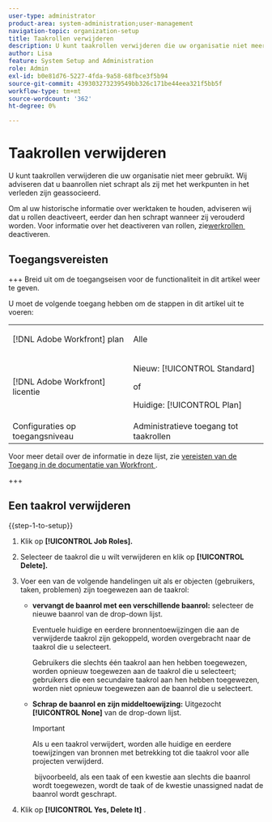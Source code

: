 ```yaml
---
user-type: administrator
product-area: system-administration;user-management
navigation-topic: organization-setup
title: Taakrollen verwijderen
description: U kunt taakrollen verwijderen die uw organisatie niet meer gebruikt. Wij adviseren dat u baanrollen niet schrapt als zij met het werkpunten in het verleden zijn geassocieerd. Om al uw historische informatie over werktaken te houden, adviseren wij dat u rollen deactiveert, eerder dan hen schrapt wanneer zij verouderd worden. Voor informatie over het deactiveren van rollen, zie baanrollen deactiveren.
author: Lisa
feature: System Setup and Administration
role: Admin
exl-id: b0e81d76-5227-4fda-9a58-68fbce3f5b94
source-git-commit: 439303273239549bb326c171be44eea321f5bb5f
workflow-type: tm+mt
source-wordcount: '362'
ht-degree: 0%

---
```


# Taakrollen verwijderen

U kunt taakrollen verwijderen die uw organisatie niet meer gebruikt. Wij adviseren dat u baanrollen niet schrapt als zij met het werkpunten in het verleden zijn geassocieerd.

Om al uw historische informatie over werktaken te houden, adviseren wij dat u rollen deactiveert, eerder dan hen schrapt wanneer zij verouderd worden. Voor informatie over het deactiveren van rollen, zie [&#x200B; werkrollen &#x200B;](../../../administration-and-setup/set-up-workfront/organizational-setup/deactivate-job-roles.md) deactiveren.

## Toegangsvereisten

+++ Breid uit om de toegangseisen voor de functionaliteit in dit artikel weer te geven.

U moet de volgende toegang hebben om de stappen in dit artikel uit te voeren:

<table style="table-layout:auto"> 
 <col> 
 <col> 
 <tbody> 
  <tr> 
   <td role="rowheader">[!DNL Adobe Workfront] plan</td> 
   <td> <p>Alle </p> </td> 
  </tr> 
  <tr> 
   <td role="rowheader">[!DNL Adobe Workfront] licentie</td> 
   <td>
   <p>Nieuw: [!UICONTROL Standard]</p>
   <p>of</p>
   <p>Huidige: [!UICONTROL Plan]</p></td> 
  </tr> 
  <tr> 
   <td role="rowheader">Configuraties op toegangsniveau</td> 
   <td>Administratieve toegang tot taakrollen</td> 
  </tr> 
 </tbody> 
</table>

Voor meer detail over de informatie in deze lijst, zie [&#x200B; vereisten van de Toegang in de documentatie van Workfront &#x200B;](/help/quicksilver/administration-and-setup/add-users/access-levels-and-object-permissions/access-level-requirements-in-documentation.md).

+++

## Een taakrol verwijderen

<!--
<p data-mc-conditions="QuicksilverOrClassic.Draft mode">(NOTE: this moved from create and manage job roles)</p>
-->

{{step-1-to-setup}}

1. Klik op **[!UICONTROL Job Roles].**
1. Selecteer de taakrol die u wilt verwijderen en klik op **[!UICONTROL Delete].**
1. Voer een van de volgende handelingen uit als er objecten (gebruikers, taken, problemen) zijn toegewezen aan de taakrol:

   * **vervangt de baanrol met een verschillende baanrol:** selecteer de nieuwe baanrol van de drop-down lijst.

     Eventuele huidige en eerdere bronnentoewijzingen die aan de verwijderde taakrol zijn gekoppeld, worden overgebracht naar de taakrol die u selecteert.

     Gebruikers die slechts één taakrol aan hen hebben toegewezen, worden opnieuw toegewezen aan de taakrol die u selecteert; gebruikers die een secundaire taakrol aan hen hebben toegewezen, worden niet opnieuw toegewezen aan de baanrol die u selecteert.

   * **Schrap de baanrol en zijn middeltoewijzing:** Uitgezocht **[!UICONTROL None]** van de drop-down lijst.

     >[!IMPORTANT]
     >
     >Als u een taakrol verwijdert, worden alle huidige en eerdere toewijzingen van bronnen met betrekking tot die taakrol voor alle projecten verwijderd.

     &#x200B; bijvoorbeeld, als een taak of een kwestie aan slechts die baanrol wordt toegewezen, wordt de taak of de kwestie unassigned nadat de baanrol wordt geschrapt.

1. Klik op **[!UICONTROL Yes, Delete It]** .
